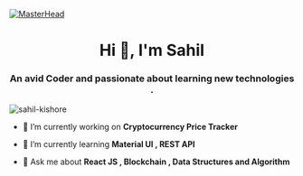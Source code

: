 [![MasterHead](https://camo.githubusercontent.com/5dc6ee33381917e41fc9c4951799268998f11a9b864399bf79a0842e4f9b194d/68747470733a2f2f692e696d6775722e636f6d2f315a76566b44632e676966)](https://github.com/sahil-kishore)
<h1 align="center">Hi 👋, I'm Sahil</h1>
<h3 align="center">An avid Coder and passionate about learning new technologies .</h3>

<p align="left"> <img src="https://komarev.com/ghpvc/?username=sahil-kishore&label=Profile%20views&color=0e75b6&style=flat" alt="sahil-kishore" /> </p>

- 🔭 I’m currently working on **Cryptocurrency Price Tracker**

- 🌱 I’m currently learning **Material UI , REST API**

- 💬 Ask me about **React JS , Blockchain , Data Structures and Algorithm**

